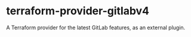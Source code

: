 # terraform-provider-gitlabv4
A Terraform provider for the latest GitLab features, as an external plugin.
